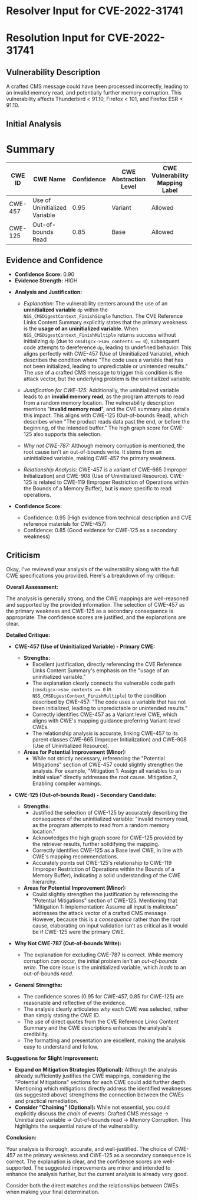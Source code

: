 # Resolver Input for CVE-2022-31741

# Resolution Input for CVE-2022-31741

## Vulnerability Description
A crafted CMS message could have been processed incorrectly, leading to an invalid memory read, and potentially further memory corruption. This vulnerability affects Thunderbird < 91.10, Firefox < 101, and Firefox ESR < 91.10.

## Initial Analysis
# Summary
| CWE ID  | CWE Name                           | Confidence | CWE Abstraction Level | CWE Vulnerability Mapping Label | CWE-Vulnerability Mapping Notes |
|---------|------------------------------------|------------|-----------------------|---------------------------------|---------------------------------|
| CWE-457 | Use of Uninitialized Variable      | 0.95       | Variant               | Allowed                         | Primary CWE                      |
| CWE-125 | Out-of-bounds Read                 | 0.85       | Base                  | Allowed                         | Secondary Candidate           |

## Evidence and Confidence

*   **Confidence Score:** 0.90
*   **Evidence Strength:** HIGH

- **Analysis and Justification:**
  - *Explanation:* The vulnerability centers around the use of an **uninitialized variable** `dp` within the `NSS_CMSDigestContext_FinishSingle` function. The CVE Reference Links Content Summary explicitly states that the primary weakness is the **usage of an uninitialized variable**. When `NSS_CMSDigestContext_FinishMultiple` returns success without initializing `dp` (due to `cmsdigcx->saw_contents == 0`), subsequent code attempts to dereference `dp`, leading to undefined behavior. This aligns perfectly with CWE-457 (Use of Uninitialized Variable), which describes the condition where "The code uses a variable that has not been initialized, leading to unpredictable or unintended results." The use of a crafted CMS message to trigger this condition is the attack vector, but the underlying problem is the uninitialized variable.
  - *Justification for CWE-125:* Additionally, the uninitialized variable leads to an **invalid memory read**, as the program attempts to read from a random memory location. The vulnerability description mentions "**invalid memory read**", and the CVE summary also details this impact. This aligns with CWE-125 (Out-of-bounds Read), which describes when "The product reads data past the end, or before the beginning, of the intended buffer." The high graph score for CWE-125 also supports this selection.
  - *Why not CWE-787:* Although memory corruption is mentioned, the root cause isn't an out-of-bounds write. It stems from an uninitialized variable, making CWE-457 the primary weakness.

  - *Relationship Analysis:* CWE-457 is a variant of CWE-665 (Improper Initialization) and CWE-908 (Use of Uninitialized Resource). CWE-125 is related to CWE-119 (Improper Restriction of Operations within the Bounds of a Memory Buffer), but is more specific to read operations.

- **Confidence Score:**
  - Confidence: 0.95 (High evidence from technical description and CVE reference materials for CWE-457)
  - Confidence: 0.85 (Good evidence for CWE-125 as a secondary weakness)

## Criticism
Okay, I've reviewed your analysis of the vulnerability along with the full CWE specifications you provided. Here's a breakdown of my critique:

**Overall Assessment:**

The analysis is generally strong, and the CWE mappings are well-reasoned and supported by the provided information. The selection of CWE-457 as the primary weakness and CWE-125 as a secondary consequence is appropriate. The confidence scores are justified, and the explanations are clear.

**Detailed Critique:**

*   **CWE-457 (Use of Uninitialized Variable) - Primary CWE:**
    *   **Strengths:**
        *   Excellent justification, directly referencing the CVE Reference Links Content Summary's emphasis on the "usage of an uninitialized variable."
        *   The explanation clearly connects the vulnerable code path (`cmsdigcx->saw_contents == 0` in `NSS_CMSDigestContext_FinishMultiple`) to the condition described by CWE-457: "The code uses a variable that has not been initialized, leading to unpredictable or unintended results."
        *   Correctly identifies CWE-457 as a Variant level CWE, which aligns with CWE's mapping guidance preferring Variant-level CWEs.
        *   The relationship analysis is accurate, linking CWE-457 to its parent classes CWE-665 (Improper Initialization) and CWE-908 (Use of Uninitialized Resource).
    *   **Areas for Potential Improvement (Minor):**
        *   While not strictly necessary, referencing the "Potential Mitigations" section of CWE-457 could slightly strengthen the analysis.  For example, "Mitigation 1: Assign all variables to an initial value" directly addresses the root cause. Mitigation 2, Enabling compiler warnings.

*   **CWE-125 (Out-of-bounds Read) - Secondary Candidate:**
    *   **Strengths:**
        *   Justified the selection of CWE-125 by accurately describing the consequence of the uninitialized variable: "invalid memory read, as the program attempts to read from a random memory location."
        *   Acknowledges the high graph score for CWE-125 provided by the retriever results, further solidifying the mapping.
        *   Correctly identifies CWE-125 as a Base level CWE, in line with CWE's mapping recommendations.
        *   Accurately points out CWE-125's relationship to CWE-119 (Improper Restriction of Operations within the Bounds of a Memory Buffer), indicating a solid understanding of the CWE hierarchy.
    *   **Areas for Potential Improvement (Minor):**
        *    Could slightly strengthen the justification by referencing the "Potential Mitigations" section of CWE-125. Mentioning that "Mitigation 1: Implementation: Assume all input is malicious" addresses the attack vector of a crafted CMS message.  However, because this is a *consequence* rather than the root cause, elaborating on input validation isn't as critical as it would be if CWE-125 were the primary CWE.

*   **Why Not CWE-787 (Out-of-bounds Write):**
    *   The explanation for excluding CWE-787 is correct. While memory corruption *can* occur, the initial problem isn't an *out-of-bounds write*. The core issue is the uninitialized variable, which *leads* to an out-of-bounds *read*.

*   **General Strengths:**
    *   The confidence scores (0.95 for CWE-457, 0.85 for CWE-125) are reasonable and reflective of the evidence.
    *   The analysis clearly articulates *why* each CWE was selected, rather than simply stating the CWE ID.
    *   The use of direct quotes from the CVE Reference Links Content Summary and the CWE descriptions enhances the analysis's credibility.
    *   The formatting and presentation are excellent, making the analysis easy to understand and follow.

**Suggestions for Slight Improvement:**

*   **Expand on Mitigation Strategies (Optional):** Although the analysis already sufficiently justifies the CWE mappings, considering the "Potential Mitigations" sections for each CWE could add further depth. Mentioning which mitigations directly address the identified weaknesses (as suggested above) strengthens the connection between the CWEs and practical remediation.
*   **Consider "Chaining" (Optional):** While not essential, you could explicitly discuss the *chain* of events:  Crafted CMS message -> Uninitialized variable -> Out-of-bounds read -> Memory Corruption. This highlights the sequential nature of the vulnerability.

**Conclusion:**

Your analysis is thorough, accurate, and well-justified. The choice of CWE-457 as the primary weakness and CWE-125 as a secondary consequence is correct. The explanation is clear, and the confidence scores are well-supported. The suggested improvements are minor and intended to enhance the analysis further, but the current analysis is already very good.

Consider both the direct matches and the relationships between CWEs
when making your final determination.
        